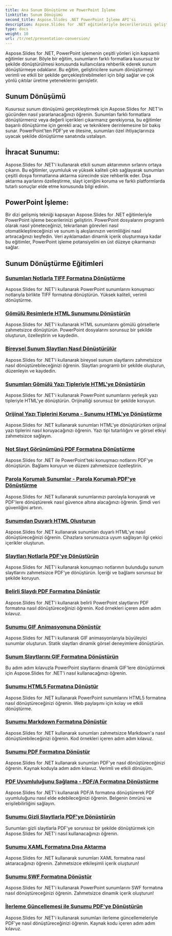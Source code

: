 ```yaml
---
title: Ana Sunum Dönüştürme ve PowerPoint İşleme
linktitle: Sunum Dönüşümü
second_title: Aspose.Slides .NET PowerPoint İşleme API'si
description: Aspose.Slides for .NET eğitimleriyle becerilerinizi geliştirin. Sunum dönüştürmeyi ve PowerPoint işlemeyi adım adım öğrenin. İş akışınızı bugün dönüştürün!
type: docs
weight: 10
url: /tr/net/presentation-conversion/
---
```


Aspose.Slides for .NET, PowerPoint işlemenin çeşitli yönleri için kapsamlı eğitimler sunar. Böyle bir eğitim, sunumların farklı formatlara kusursuz bir şekilde dönüştürülmesi konusunda kullanıcılara rehberlik ederek sunum dönüştürmeye odaklanır. Bu eğitim, geliştiricilere sunum dönüştürmeyi verimli ve etkili bir şekilde gerçekleştirebilmeleri için bilgi sağlar ve çok yönlü çıktılar üretme yeteneklerini genişletir.

## Sunum Dönüşümü 

Kusursuz sunum dönüşümü gerçekleştirmek için Aspose.Slides for .NET'in gücünden nasıl yararlanacağınızı öğrenin. Sunumları farklı formatlara dönüştürmeniz veya değerli içerikleri çıkarmanız gerekiyorsa, bu eğitimler başarılı dönüştürme için gerekli araç ve tekniklere derinlemesine bir bakış sunar. PowerPoint'ten PDF'ye ve ötesine, sunumları özel ihtiyaçlarınıza uyacak şekilde dönüştürme sanatında ustalaşın.

## İhracat Sunumu: 
Aspose.Slides for .NET'i kullanarak etkili sunum aktarımının sırlarını ortaya çıkarın. Bu eğitimler, uyumluluk ve yüksek kaliteli çıktı sağlayarak sunumları çeşitli dosya formatlarına aktarma sürecinde size rehberlik eder. Dışa aktarma ayarlarını özelleştirme, slayt içeriğini koruma ve farklı platformlarda tutarlı sonuçlar elde etme konusunda bilgi edinin.

## PowerPoint İşleme: 
Bir dizi gelişmiş tekniği kapsayan Aspose.Slides for .NET eğitimleriyle PowerPoint işleme becerilerinizi geliştirin. PowerPoint dosyalarını programlı olarak nasıl yöneteceğinizi, tekrarlanan görevleri nasıl otomatikleştireceğinizi ve sunum iş akışlarınızın verimliliğini nasıl artıracağınızı keşfedin. Veri ayıklamadan dinamik içerik oluşturmaya kadar bu eğitimler, PowerPoint işleme potansiyelini en üst düzeye çıkarmanızı sağlar.


## Sunum Dönüştürme Eğitimleri
### [Sunumları Notlarla TIFF Formatına Dönüştürme](./converting-presentations-to-tiff-format-with-notes/)
Aspose.Slides for .NET'i kullanarak PowerPoint sunumlarını konuşmacı notlarıyla birlikte TIFF formatına dönüştürün. Yüksek kaliteli, verimli dönüştürme.
### [Gömülü Resimlerle HTML Sunumunu Dönüştürün](./convert-html-presentation-with-embedded-images/)
Aspose.Slides for .NET'i kullanarak HTML sunumlarını gömülü görsellerle zahmetsizce dönüştürün. PowerPoint dosyalarını sorunsuz bir şekilde oluşturun, özelleştirin ve kaydedin.
### [Bireysel Sunum Slaytları Nasıl Dönüştürülür](./how-to-convert-individual-presentation-slides/)
Aspose.Slides for .NET'i kullanarak bireysel sunum slaytlarını zahmetsizce nasıl dönüştürebileceğinizi öğrenin. Slaytları programlı bir şekilde oluşturun, düzenleyin ve kaydedin.
### [Sunumları Gömülü Yazı Tipleriyle HTML'ye Dönüştürün](./convert-presentations-to-html-with-embedded-fonts/)
Aspose.Slides for .NET'i kullanarak PowerPoint sunumlarını yerleşik yazı tipleriyle HTML'ye dönüştürün. Orijinalliği sorunsuz bir şekilde koruyun.
### [Orijinal Yazı Tiplerini Koruma - Sunumu HTML'ye Dönüştürme](./preserving-original-fonts-convert-presentation-to-html/)
Aspose.Slides for .NET kullanarak sunumları HTML'ye dönüştürürken orijinal yazı tiplerini nasıl koruyacağınızı öğrenin. Yazı tipi tutarlılığını ve görsel etkiyi zahmetsizce sağlayın.
### [Not Slayt Görünümünü PDF Formatına Dönüştürme](./convert-notes-slide-view-to-pdf-format/)
Aspose.Slides for .NET ile PowerPoint'teki konuşmacı notlarını PDF'ye dönüştürün. Bağlamı koruyun ve düzeni zahmetsizce özelleştirin.
### [Parola Korumalı Sunumlar - Parola Korumalı PDF'ye Dönüştürme](./password-protect-presentations-convert-to-password-protected-pdf/)
Aspose.Slides for .NET kullanarak sunumlarınızı parolayla koruyarak ve PDF'lere dönüştürerek nasıl güvence altına alacağınızı öğrenin. Şimdi veri güvenliğini artırın.
### [Sunumdan Duyarlı HTML Oluşturun](./create-responsive-html-from-presentation/)
Aspose.Slides for .NET kullanarak sunumları duyarlı HTML'ye nasıl dönüştüreceğinizi öğrenin. Cihazlara sorunsuzca uyum sağlayan ilgi çekici içerikler oluşturun.
### [Slaytları Notlarla PDF'ye Dönüştürün](./convert-slides-to-pdf-with-notes/)
Aspose.Slides for .NET'i kullanarak konuşmacı notlarının bulunduğu sunum slaytlarını zahmetsizce PDF'ye dönüştürün. İçeriği ve bağlamı sorunsuz bir şekilde koruyun.
### [Belirli Slaydı PDF Formatına Dönüştür](./convert-specific-slide-to-pdf-format/)
Aspose.Slides for .NET'i kullanarak belirli PowerPoint slaytlarını PDF formatına nasıl dönüştüreceğinizi öğrenin. Kod örnekleri içeren adım adım kılavuz.
### [Sunumu GIF Animasyonuna Dönüştür](./convert-presentation-to-gif-animation/)
Aspose.Slides for .NET'i kullanarak GIF animasyonlarıyla büyüleyici sunumlar oluşturun. Statik slaytları dinamik görsel deneyimlere dönüştürün.
### [Sunum Slaytlarını GIF Formatına Dönüştürün](./convert-presentation-slides-to-gif-format/)
Bu adım adım kılavuzla PowerPoint slaytlarını dinamik GIF'lere dönüştürmek için Aspose.Slides for .NET'i nasıl kullanacağınızı öğrenin.
### [Sunumu HTML5 Formatına Dönüştür](./convert-presentation-to-html5-format/)
Aspose.Slides for .NET kullanarak PowerPoint sunumlarını HTML5 formatına nasıl dönüştüreceğinizi öğrenin. Web paylaşımı için kolay ve etkili dönüştürme.
### [Sunumu Markdown Formatına Dönüştür](./convert-presentation-to-markdown-format/)
Aspose.Slides for .NET kullanarak sunumları zahmetsizce Markdown'a nasıl dönüştürebileceğinizi öğrenin. Kod örnekleri içeren adım adım kılavuz.
### [Sunumu PDF Formatına Dönüştür](./convert-presentation-to-pdf-format/)
Aspose.Slides for .NET kullanarak sunumları PDF'ye nasıl dönüştüreceğinizi öğrenin. Kaynak koduyla adım adım kılavuz. Verimli ve etkili dönüşüm.
### [PDF Uyumluluğunu Sağlama - PDF/A Formatına Dönüştürme](./achieving-pdf-compliance-convert-to-pdf-a-format/)
Aspose.Slides for .NET'i kullanarak PDF/A formatına dönüştürerek PDF uyumluluğunu nasıl elde edebileceğinizi öğrenin. Belgenin ömrünü ve erişilebilirliğini sağlayın.
### [Sunumu Gizli Slaytlarla PDF'ye Dönüştürün](./convert-presentation-to-pdf-with-hidden-slides/)
Sunumları gizli slaytlarla PDF'ye sorunsuz bir şekilde dönüştürmek için Aspose.Slides for .NET'i nasıl kullanacağınızı öğrenin.
### [Sunumu XAML Formatına Dışa Aktarma](./export-presentation-to-xaml-format/)
Aspose.Slides for .NET kullanarak sunumları XAML formatına nasıl aktaracağınızı öğrenin. Zahmetsizce etkileşimli içerik oluşturun!
### [Sunumu SWF Formatına Dönüştür](./convert-presentation-to-swf-format/)
Aspose.Slides for .NET'i kullanarak PowerPoint sunumlarını SWF formatına nasıl dönüştüreceğinizi öğrenin. Zahmetsizce dinamik içerik oluşturun!
### [İlerleme Güncellemesi ile Sunumu PDF'ye Dönüştürün](./convert-presentation-to-pdf-with-progress-update/)
Aspose.Slides for .NET'i kullanarak sunumları ilerleme güncellemeleriyle PDF'ye nasıl dönüştüreceğinizi öğrenin. Kaynak kodu içeren adım adım kılavuz.